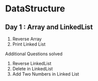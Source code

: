 # DataStructure

## Day 1 : Array and LinkedList
1. Reverse Array
2. Print Linked List

Additional Questions solved

1. Reverse LinkedList
2. Delete in LinkedList
3. Add Two Numbers in Linked List
